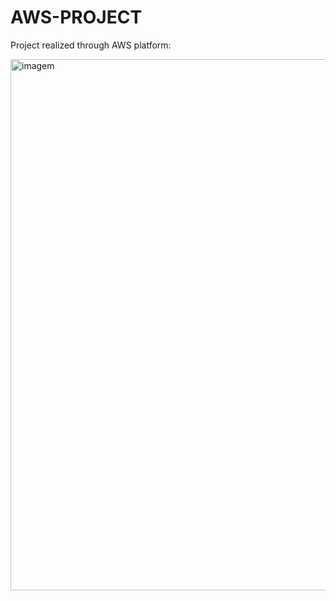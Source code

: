 # AWS-PROJECT
Project realized through AWS platform:

<img width="850" alt="imagem" src="https://user-images.githubusercontent.com/98745874/154068909-095cf807-6123-4a20-a3d8-e707c822fda1.jpg">
